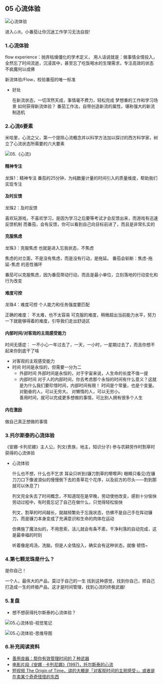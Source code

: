 ## 05 心流体验

![心流体验](./media/05.心流体验.jpg)

进入`心流`，小番茄让你沉迷工作学习无法自拔!


### 1.心流体验

flow experience：抛弃枯燥僵化的学术定义，
用人话说就是：做事情全情投入，全然忘了时间流逝，沉浸其中，甚至忘了吃饭喝水的生理需求，专注高效的状态
不疯魔何以成佛

新流体验/Flow，校验番茄的唯一标准

- 好处

  在新流状态，一切浑然天成，事情毫不费力，轻松完成
  梦想重的工作和学习场景
  如何获得新流体验？
  番茄工作法，自带创造新流的属性，堪称强大的新流制造机

### 2.心流6要素

米哈里，心流之父，第一个提除心流概念并以科学方法加以探讨的西方科学家，树立了心流状态所需要的六大要素

![05.《心流》](./media/05.《心流》.jpg)


#### 精神专注

龙珠1：精神专注
番茄的25分钟，为纯数量计量的时间引入的质量维度，帮助我们实现专注

#### 及时反馈

龙珠2：及时反馈

喜欢玩游戏，不喜欢学习，是因为学习之后要等考试才会反馈出来，而游戏有迅速反馈机制
而番茄，会有反馈，你可以看到自己向目标前进了，而且是非常扎实的

#### 克服焦虑

  龙珠3：克服焦虑
  也就是进入忘我状态，不焦虑
  
  焦虑的对立面，不是没有焦虑，而是没有行动，是拖延。
  番茄会斩断：焦虑-拖延-焦虑 的恶性循环
  
  番茄可以克服焦虑，因为番茄带动行动，而且是最小单位，立刻落地的行动变化和行为改变

#### 难度可控

  龙珠4：难度可控
  个人能力和任务强度要匹配
  
  正确的难度：
  不太难，也不太容易
  可克服的难度，稍微超出当前能力水平，努力一下就能够得着的难度，引导我们走出舒适区

#### 内部时间/对客观的主观感受能力

  时间无感症：
  一不小心一年过去了，一天，一小时，一星期过去了，而且你想不起来你到底干了啥
- 对客观的主观感受能力
- 时间
  时间是永恒的，但需要一分为二
	- 外部时间
	  外部时间是永恒的，对于宇宙来说，人生命的长度不值一提
	- 内部时间
	  对于人的内部时间，你去考虑那个永恒的时间有什么意义？这就是为什么我们要珍惜时间，内部时间有限！
	  时间是个常量，也是个变量。
	  对勤奋的人，可以无穷大。
	  对懒惰的人，可以无穷小。	  
	  善用时间，就可以完成更多想做的事情，可比别人拥有很多个人生
    
#### 内在激励

  做自己真正想做的事情

### 3.托尔斯泰的心流体验

《安娜·卡列尼娜》主人公，列文(贵族，地主，知识分子)
参与农耕劳作时割草时获得的心流体验

- 心流体验

  什么也不想，什么也不乞求
  耳朵只听到(镰刀割草的嚓嚓声)
  眼睛只看见(在镰刀刀口下像波浪似的慢慢倒下去的青草花个花序，以及前方的尽头——割到那就可以休息了)
  
  列文完全失去了时间概念，不知道现在是早晚，劳动使他改变，感到十分愉快
  劳动过程中，有时竟忘记了自己在做什么，只觉得轻松愉快
  
  列文，割草的时间越长，就越频繁处于忘我状态，仿佛不是自己手在挥动镰刀，而是镰刀本身变成了充满意识和生命的肉体在运动
  
  仿佛施了魔法似的，不用思索，活儿就会有条不紊，干净利落的自动完成，这是最幸福的时刻
  
  听着像是鸡汤，洗脑，但是人全情投入，确实会有这种状态，就像 顿悟~

### 4.第七颗龙珠是什么？

是你自己！

一个人，最伟大的产品，莫过于自己的一生
找到这种感觉，找到你自己，把自己打造成一生的终极产品，这才是时间管理，找到心流的终极武器!

### 5.复盘

- 想不想获得托尔斯泰的心流体验？

![05.心流体验-视觉笔记](./media/05.心流体验-视觉笔记.jpg)

![05.心流体验-思维导图](./media/05.心流体验-思维导图.jpg)

### 6.补充阅读资料

- [善用良器：帮你有效管理时间的 7 种武器](http://t.cn/R17s1e7)
- [电影片段《安娜 · 卡列尼娜》(1997)，托尔斯泰的心流](http://t.cn/R1hGi4h)
- [短视频 The Origin of Time，讲的大概是「对客观时间的主观感受」，或者是在卖某个奇奇怪怪的东西](http://t.cn/R1I4Y65)


